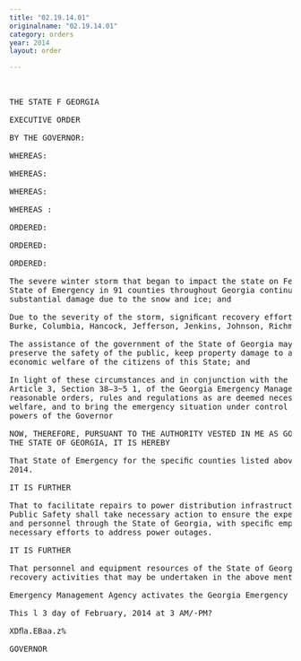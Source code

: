 ```yaml
---
title: "02.19.14.01"
originalname: "02.19.14.01"
category: orders
year: 2014
layout: order

---
```

<pre>
 

THE STATE F GEORGIA

EXECUTIVE ORDER

BY THE GOVERNOR:

WHEREAS:

WHEREAS:

WHEREAS:

WHEREAS :

ORDERED:

ORDERED:

ORDERED:

The severe winter storm that began to impact the state on February 10 and prompted the declaration of a
State of Emergency in 91 counties throughout Georgia continues to affect several counties which received
substantial damage due to the snow and ice; and

Due to the severity of the storm, signiﬁcant recovery efforts continue in the following counties: Baldwin,
Burke, Columbia, Hancock, Jefferson, Jenkins, Johnson, Richmond, Screven and Washington; and

The assistance of the government of the State of Georgia may be necessary to protect the public health,
preserve the safety of the public, keep property damage to a minimum and to restore the social and
economic welfare of the citizens of this State; and

In light of these circumstances and in conjunction with the authority vested in the Governor by virtue of
Article 3, Section 38—3~5 1, of the Georgia Emergency Management Act of 1981, as amended to promulgate
reasonable orders, rules and regulations as are deemed necessary to protect public health, safety and
welfare, and to bring the emergency situation under control within the acknowledged limitations of the
powers of the Governor

NOW, THEREFORE, PURSUANT TO THE AUTHORITY VESTED IN ME AS GOVERNOR OF
THE STATE OF GEORGIA, IT IS HEREBY

That State of Emergency for the speciﬁc counties listed above be extended until midnight, February 24,
2014.

IT IS FURTHER

That to facilitate repairs to power distribution infrastructure the Georgia Departments of Transportation and
Public Safety shall take necessary action to ensure the expeditious movement of utility vehicles, equipment
and personnel through the State of Georgia, with speciﬁc emphasis on removal of debris and any other
necessary efforts to address power outages.

IT IS FURTHER

That personnel and equipment resources of the State of Georgia be made available to assist in response and
recovery activities that may be undertaken in the above mentioned counties, and that the Georgia

Emergency Management Agency activates the Georgia Emergency Operations Plan.

This l 3 day of February, 2014 at 3 AM/-PM?

XDﬂa.EBaa.z%

GOVERNOR

</pre>
